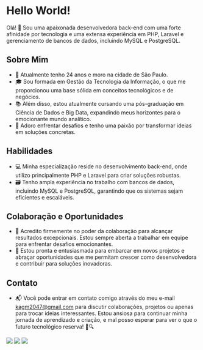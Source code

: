# Hello World!

Olá! 👋 Sou uma apaixonada desenvolvedora back-end com uma forte afinidade por tecnologia e uma extensa experiência em PHP, Laravel e gerenciamento de bancos de dados, incluindo MySQL e PostgreSQL.

## Sobre Mim

- 🔭 Atualmente tenho 24 anos e moro na cidade de São Paulo.
- 🎓 Sou formada em Gestão da Tecnologia da Informação, o que me proporcionou uma base sólida em conceitos tecnológicos e de negócios.
- 📚 Além disso, estou atualmente cursando uma pós-graduação em Ciência de Dados e Big Data, expandindo meus horizontes para o emocionante mundo analítico.
- 🚀 Adoro enfrentar desafios e tenho uma paixão por transformar ideias em soluções concretas.

## Habilidades

- 💻 Minha especialização reside no desenvolvimento back-end, onde utilizo principalmente PHP e Laravel para criar soluções robustas.
- 🗃️ Tenho ampla experiência no trabalho com bancos de dados, incluindo MySQL e PostgreSQL, garantindo que os sistemas sejam eficientes e escaláveis.

## Colaboração e Oportunidades

- 👥 Acredito firmemente no poder da colaboração para alcançar resultados excepcionais. Estou sempre aberta a trabalhar em equipe para enfrentar desafios emocionantes.
- 🌟 Estou pronta e entusiasmada para embarcar em novos projetos e abraçar oportunidades que me permitam crescer como desenvolvedora e contribuir para soluções inovadoras.

## Contato

- 📬 Você pode entrar em contato comigo através do meu e-mail kagm2047@gmail.com para discutir colaborações, projetos ou apenas para trocar ideias interessantes.
Estou ansiosa para continuar minha jornada de aprendizado e criação, e mal posso esperar para ver o que o futuro tecnológico reserva! 🚀🔍
<div>
<a href="https://instagram.com/kar.guimaraes" target="_blank"><img src="https://img.shields.io/badge/-Instagram-%23E4405F?style=for-the-badge&logo=instagram&logoColor=white"/></a>
<a href = "mailto:kagm2047@gmail.com" target="_blank"><img src="https://img.shields.io/badge/Gmail-D14836?style=for-the-badge&logo=gmail&logoColor=white"/></a>
<a href="https://www.linkedin.com/in/karine-guimaraes" target="_blank"><img src="https://img.shields.io/badge/-LinkedIn-%230077B5?style=for-the-badge&logo=linkedin&logoColor=white"/></a>   
</div>
